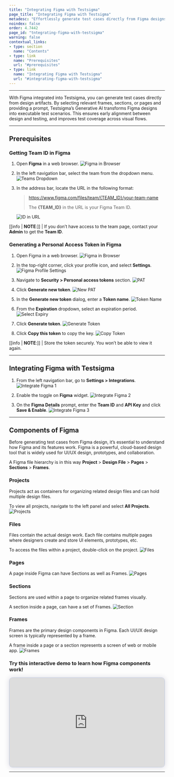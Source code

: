 ```yaml
---
title: "Integrating Figma with Testsigma"
page_title: "Integrating Figma with Testsigma"
metadesc: "Effortlessly generate test cases directly from Figma designs for efficient testing. You can integrate your Figma account & generate multiple test cases with a click."
noindex: false
order: 4.7442
page_id: "tntegrating-figma-with-testsigma"
warning: false
contextual_links:
- type: section
  name: "Contents"
- type: link
  name: "Prerequisites"
  url: "#prerequisites"
- type: link
  name: "Integrating Figma with Testsigma"
  url: "#integrating-figma-with-testsigma"
---
```


---

With Figma integrated into Testsigma, you can generate test cases directly from design artifacts. By selecting relevant frames, sections, or pages and providing a prompt, Testsigma’s Generative AI transforms Figma designs into executable test scenarios. This ensures early alignment between design and testing, and improves test coverage across visual flows.

---

## **Prerequisites**

### **Getting Team ID in Figma**

1. Open **Figma** in a web browser.
   ![Figma in Browser](https://s3.amazonaws.com/static-docs.testsigma.com/new_images/projects/applications/Figma_in_Browser.png)

2. In the left navigation bar, select the team from the dropdown menu.
   ![Teams Dropdown](https://s3.amazonaws.com/static-docs.testsigma.com/new_images/projects/applications/Figma_Team_DD.png)

3. In the address bar, locate the URL in the following format:
   
      > https://www.figma.com/files/team/{TEAM_ID}/your-team-name
      >
      > The **{TEAM_ID}** in the URL is your Figma Team ID.
   
   ![ID in URL](https://s3.amazonaws.com/static-docs.testsigma.com/new_images/projects/applications/Figma_TeamID_URL.png)

[[info | **NOTE**:]]
| If you don’t have access to the team page, contact your **Admin** to get the **Team ID**.


### **Generating a Personal Access Token in Figma**

1. Open Figma in a web browser.
   ![Figma in Browser](https://s3.amazonaws.com/static-docs.testsigma.com/new_images/projects/applications/Figma_in_Browser.png)

2. In the top-right corner, click your profile icon, and select **Settings**.
   ![Figma Profile Settings](https://s3.amazonaws.com/static-docs.testsigma.com/new_images/projects/applications/Figma_Profile_Settings.png)

3. Navigate to **Security > Personal access tokens** section.
   ![PAT](https://s3.amazonaws.com/static-docs.testsigma.com/new_images/projects/applications/Figma_PATs.png)

4. Click **Generate new token**.
   ![New PAT](https://s3.amazonaws.com/static-docs.testsigma.com/new_images/projects/applications/Figma_PATs_New.png)

5. In the **Generate new token** dialog, enter a **Token name**.
   ![Token Name](https://s3.amazonaws.com/static-docs.testsigma.com/new_images/projects/applications/Figma_Token_Name.png)

6. From the **Expiration** dropdown, select an expiration period.
   ![Select Expiry](https://s3.amazonaws.com/static-docs.testsigma.com/new_images/projects/applications/Figma_PAT_Expiry.png)

7. Click **Generate token**.
   ![Generate Token](https://s3.amazonaws.com/static-docs.testsigma.com/new_images/projects/applications/Figma_PAT_Generate.png)

8. Click **Copy this token** to copy the key.
   ![Copy Token](https://s3.amazonaws.com/static-docs.testsigma.com/new_images/projects/applications/Copy_Figma_PAT.png)

[[info | **NOTE**:]]
| Store the token securely. You won’t be able to view it again.


---

## **Integrating Figma with Testsigma**

1. From the left navigation bar, go to **Settings > Integrations**. 
   ![Integrate Figma 1](https://s3.amazonaws.com/static-docs.testsigma.com/new_images/projects/applications/Integrate_Figma_1.png)

2. Enable the toggle on **Figma** widget.
   ![Integrate Figma 2](https://s3.amazonaws.com/static-docs.testsigma.com/new_images/projects/applications/Integrate_figma_2.png)

3. On the **Figma Details** prompt, enter the **Team ID** and **API Key** and click **Save & Enable**. 
   ![Integrate Figma 3](https://s3.amazonaws.com/static-docs.testsigma.com/new_images/projects/applications/Integrate_figma_3.1.png)

---

## **Components of Figma**

Before generating test cases from Figma design, it’s essential to understand how Figma and its features work. Figma is a powerful, cloud-based design tool that is widely used for UI/UX design, prototypes, and collaboration.

A Figma file hierarchy is in this way **Project** > **Design File** > **Pages** > **Sections** > **Frames**.


### **Projects**

Projects act as containers for organizing related design files and can hold multiple design files. 

To view all projects, navigate to the left panel and select **All Projects**.
![Projects](https://s3.amazonaws.com/static-docs.testsigma.com/new_images/projects/applications/Figma__Project_Final.png)

### **Files**

Files contain the actual design work. Each file contains multiple pages where designers create and store UI elements, prototypes, etc. 

To access the files within a project, double-click on the project.
![Files](https://s3.amazonaws.com/static-docs.testsigma.com/new_images/projects/applications/Figma__Files__Final.png)

### **Pages**

A page inside Figma can have Sections as well as Frames.
![Pages](https://s3.amazonaws.com/static-docs.testsigma.com/new_images/projects/applications/Figma__Pages.png)

### **Sections**

Sections are used within a page to organize related frames visually. 

A section inside a page, can have a set of Frames.
![Section](https://s3.amazonaws.com/static-docs.testsigma.com/new_images/projects/applications/Figma__Section__1.png)

### **Frames**

Frames are the primary design components in Figma. Each UI/UX design screen is typically represented by a frame. 

A frame inside a page or a section represents a screen of web or mobile app.
![Frames](https://s3.amazonaws.com/static-docs.testsigma.com/new_images/projects/applications/Figma__Frames.png)


### **Try this interactive demo to learn how Figma components work!**

<div>
  <script async src="https://js.storylane.io/js/v2/storylane.js"></script>
  <div class="sl-embed" style="position:relative;padding-bottom:calc(52.49% + 25px);width:100%;height:0;transform:scale(1)">
    <iframe loading="lazy" class="sl-demo" src="https://app.storylane.io/demo/4u8naqbpmpxu?embed=inline" name="sl-embed" allow="fullscreen" allowfullscreen style="position:absolute;top:0;left:0;width:100%!important;height:100%!important;border:1px solid rgba(63,95,172,0.35);box-shadow: 0px 0px 18px rgba(26, 19, 72, 0.15);border-radius:10px;box-sizing:border-box;"></iframe>
  </div>
</div>


---